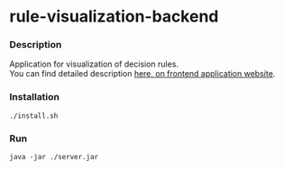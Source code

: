 # rule-visualization-backend

### Description
Application for visualization of decision rules.<br>
You can find detailed description [here, on frontend application website](https://github.com/matlewan/rule-visualization-frontend).
### Installation
`./install.sh`
### Run
`java -jar ./server.jar`
